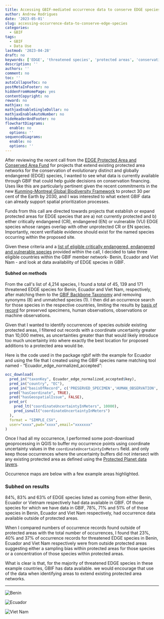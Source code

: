 ```yaml
---
title: Accessing GBIF-mediated occurrence data to conserve EDGE species
author: Andrew Rodrigues
date: '2023-05-01'
slug: accessing-occurrence-data-to-conserve-edge-species
categories:
  - GBIF
tags:
  - GBIF
  - Data Use
lastmod: '2023-04-28'
draft: no
keywords: ['EDGE', 'threatened species', 'protected areas', 'conservation financing', 'data availability']
description: ''
authors: ''
comment: no
toc: ''
autoCollapseToc: no
postMetaInFooter: no
hiddenFromHomePage: yes
contentCopyright: no
reward: no
mathjax: no
mathjaxEnableSingleDollar: no
mathjaxEnableAutoNumber: no
hideHeaderAndFooter: no
flowchartDiagrams:
  enable: no
  options: ''
sequenceDiagrams:
  enable: no
  options: ''
---
```


After reviewing the recent call from the [EDGE Protected Area and Conserved Area Fund](https://www.edgeofexistence.org/edge-protected-and-conserved-area-fund/#:~:text=The%20EDGE%20Protected%20and%20Conserved,across%20the%20tropics%20and%20subtropics) for projects that extend existing protected area networks for the conservation of evolutionary distinct and globally endangered (EDGE) species, I wanted to see what data is currently available through GBIF that could help guide decisions on conservation financing. Uses like this are particularly pertinent given the recent commitments in the new [Kunming-Montreal Global Biodiversity Framework](https://www.cbd.int/article/cop15-final-text-kunming-montreal-gbf-221222) to protect 30 per cent of the Earth by 2030, and I was interested to what extent GBIF data can already support spatial prioritization processes. 

Funds from this call are directed towards projects that establish or expand protected areas for EDGE species that are a) not currently protected and b) either critically endangered (CR), endangered (EN) or vulnerable (VU) EDGE species whose ranges overlap with other unprotected CR or EN species. Importantly, recent verifiable evidence should exist for the named species occurring within the proposed site.

Given these criteria and a [list of eligible critically endangered, endangered and vulnerable species](https://www.edgeofexistence.org/wp-content/uploads/2023/03/2023_EDGE_species_RT_call.xlsx) provided within the call, I decided to take three eligible countries within the GBIF member network-  Benin, Ecuador and Viet Nam - and look at data availability of EDGE species in GBIF. 

#### Subhed on methods

From the call's list of 4,214 species, I found a total of 45, 139 and 171 threatened EDGE species for Benin, Ecuador and Viet Nam, respectively, after matching them to the [GBIF Backbone Taxonomy](https://www.gbif.org/dataset/d7dddbf4-2cf0-4f39-9b2a-bb099caae36c) and removing synonyms (8) and unmatched species (1). I then did an occurrence search for those species in the respective countries, limiting the results by [basis of record](https://docs.gbif.org/course-data-use/en/basis-of-record.html) for preserved specimens, human observations, observations or machine observations. 

Given that I wanted to identify occurrences of species _outside_ existing protected areas, I filtered out records with a coordinate uncertainty greater than 10,000 metres, as uncertainties greater than that would likely introduce too much uncertainty into where exactly the best location for proposed additions to a protected area would be.  

Here is the code used in the package rgbif with the example for Ecuador and using the file that I created using the GBIF species name matching tool named - “Ecuador_edge_normalized_accepted”:

```R
occ_download(
  pred_in("taxonKey", Ecuador_edge_normalized_accepted$key),
  pred_in("country", "EC"),
  pred_in("basisOfRecord", c('PRESERVED_SPECIMEN','HUMAN_OBSERVATION','OBSERVATION','MACHINE_OBSERVATION')),
  pred("hasCoordinate", TRUE),
  pred("hasGeospatialIssue", FALSE),
  pred_or(
    pred_lt("coordinateUncertaintyInMeters", 10000),
    pred_isnull("coordinateUncertaintyInMeters")
  ),
  format = "SIMPLE_CSV",
  user="xxxx",pwd="xxxx",email="xxxxxxx"
)
```

Once I had all my occurrence, I performed some post-download geoprocessing in QGIS to buffer my occurrence points using coordinate uncertainty values in the `coordinateUncertaintyInMeters` field. and only keep those occurrences where the uncertainty buffers did not intersect with any existing protected area as defined using the [Protected Planet data layers](https://www.protectedplanet.net/). 

Occurrence maps are below with a few example areas highlighted.

### Subhed on results

84%, 83% and 63% of EDGE species listed as coming from either Benin, Ecuador or Vietnam respectively had data available in GBIF. Of those species for which we have data in GBIF, 78%, 71% and 51% of of those species in Benin, Ecuador and Viet Nam respectively, had occurrence data available outside of protected areas.

When I compared numbers of occurrence records found outside of protected areas with the total number of occurrences, I found that 23%, 40% and 37% of occurrence records for threatened EDGE species in Benin, Ecuador and Viet Nam respectively were from outside protected areas suggesting either a sampling bias within protected areas for those species or a concentration of those species within protected areas.

What is clear is that, for the majority of threatened EDGE species in these example countries, GBIF has data available. we would encourage that use of the data when identifying areas to extend existing protected area networks. 

---

![Benin](/post/2023-05-01-accessing-occurrence-data-to-conserve-edge-species/benin-edge.png)

![Ecuador](/post/2023-05-01-accessing-occurrence-data-to-conserve-edge-species/ecuador-edge.png)

![Viet Nam](/post/2023-05-01-accessing-occurrence-data-to-conserve-edge-species/viet_nam-edge.png)
